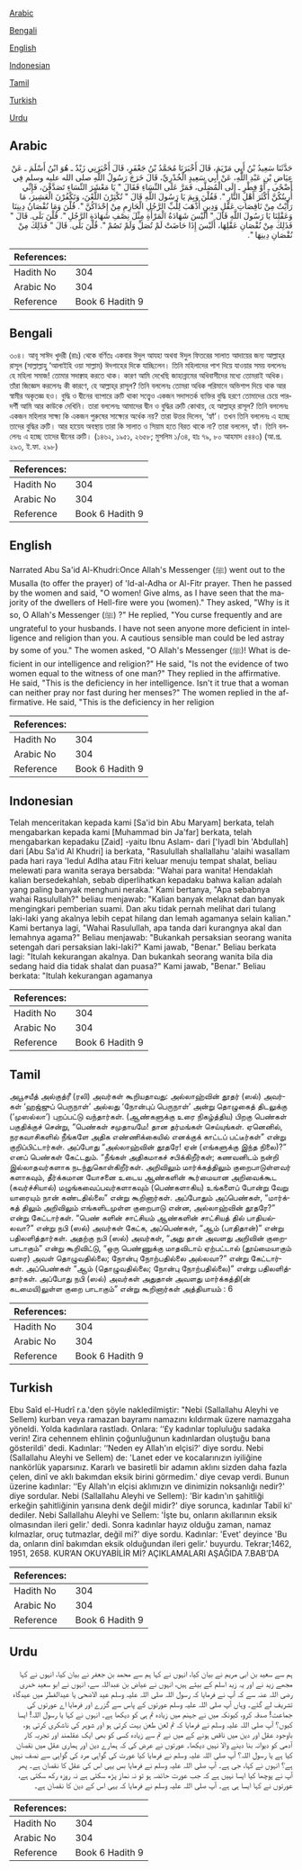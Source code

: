 [Arabic](#arabic)

[Bengali](#bengali)

[English](#english)

[Indonesian](#indonesian)

[Tamil](#tamil)

[Turkish](#turkish)

[Urdu](#urdu)

## Arabic


<div dir="rtl" lang="ar" style={{fontSize:'larger',backgroundColor:'#f8f9fa',padding:20}}>
حَدَّثَنَا سَعِيدُ بْنُ أَبِي مَرْيَمَ، قَالَ أَخْبَرَنَا مُحَمَّدُ بْنُ جَعْفَرٍ، قَالَ أَخْبَرَنِي زَيْدٌ ـ هُوَ ابْنُ أَسْلَمَ ـ عَنْ عِيَاضِ بْنِ عَبْدِ اللَّهِ، عَنْ أَبِي سَعِيدٍ الْخُدْرِيِّ، قَالَ خَرَجَ رَسُولُ اللَّهِ صلى الله عليه وسلم فِي أَضْحًى ـ أَوْ فِطْرٍ ـ إِلَى الْمُصَلَّى، فَمَرَّ عَلَى النِّسَاءِ فَقَالَ ‏"‏ يَا مَعْشَرَ النِّسَاءِ تَصَدَّقْنَ، فَإِنِّي أُرِيتُكُنَّ أَكْثَرَ أَهْلِ النَّارِ ‏"‏‏.‏ فَقُلْنَ وَبِمَ يَا رَسُولَ اللَّهِ قَالَ ‏"‏ تُكْثِرْنَ اللَّعْنَ، وَتَكْفُرْنَ الْعَشِيرَ، مَا رَأَيْتُ مِنْ نَاقِصَاتِ عَقْلٍ وَدِينٍ أَذْهَبَ لِلُبِّ الرَّجُلِ الْحَازِمِ مِنْ إِحْدَاكُنَّ ‏"‏‏.‏ قُلْنَ وَمَا نُقْصَانُ دِينِنَا وَعَقْلِنَا يَا رَسُولَ اللَّهِ قَالَ ‏"‏ أَلَيْسَ شَهَادَةُ الْمَرْأَةِ مِثْلَ نِصْفِ شَهَادَةِ الرَّجُلِ ‏"‏‏.‏ قُلْنَ بَلَى‏.‏ قَالَ ‏"‏ فَذَلِكَ مِنْ نُقْصَانِ عَقْلِهَا، أَلَيْسَ إِذَا حَاضَتْ لَمْ تُصَلِّ وَلَمْ تَصُمْ ‏"‏‏.‏ قُلْنَ بَلَى‏.‏ قَالَ ‏"‏ فَذَلِكَ مِنْ نُقْصَانِ دِينِهَا ‏"‏‏.‏
</div>
<div style={{backgroundColor:'#f8f9fa',padding:20, marginBottom: 10}}><table> <thead> <tr> <th>References:</th> <th></th> </tr> </thead> <tbody><tr><td>Hadith No</td><td>304</td></tr><tr><td>Arabic No</td><td>304</td></tr><tr><td>Reference</td><td>Book 6 Hadith 9</td></tr></tbody></table></div>

## Bengali


<div dir="ltr" lang="bn" style={{fontSize:'larger',backgroundColor:'#f8f9fa',padding:20}}>
৩০৪। আবূ সাঈদ খুদরী (রাঃ) থেকে বর্ণিতঃ একবার ঈদুল আযহা অথবা ঈদুল ফিতরের সালাত আদায়ের জন্য আল্লাহ্‌র রাসূল (সাল্লাল্লাহু ‘আলাইহি ওয়া সাল্লাম) ঈদগাহের দিকে যাচ্ছিলেন। তিনি মহিলাদের পাশ দিয়ে যাওয়ার সময় বললেনঃ হে মহিলা সমাজ! তোমার সদাক্বাহ করতে থাক। কারণ আমি দেখেছি জাহান্নামের অধিবাসীদের মধ্যে তোমরাই অধিক। তাঁরা জিজ্ঞেস করলেনঃ কী কারণে, হে আল্লাহ্‌র রাসূল? তিনি বললেনঃ তোমরা অধিক পরিমানে অভিশাপ দিয়ে থাক আর স্বামীর অকৃতজ্ঞ হও। বুদ্ধি ও দ্বীনের ব্যাপারে ত্রুটি থাকা সত্ত্বেও একজন সদাসতর্ক ব্যক্তির বুদ্ধি হরণে তোমাদের চেয়ে পারদর্শী আমি আর কাউকে দেখিনি। তারা বললেনঃ আমাদের দ্বীন ও বুদ্ধির ত্রুটি কোথায়, হে আল্লাহ্‌র রাসূল? তিনি বললেনঃ একজন মহিলার সাক্ষ্য কি একজন পুরুষের সাক্ষ্যের অর্ধেক নয়? তারা উত্তর দিলেন, ‘হ্যাঁ’। তখন তিনি বললেনঃ এ হচ্ছে তাদের বুদ্ধির ত্রুটি। আর হায়েয অবস্থায় তারা কি সালাত ও সিয়াম হতে বিরত থাকে না? তারা বললেন, হ্যাঁ। তিনি বললেনঃ এ হচ্ছে তাদের দ্বীনের ত্রুটি। (১৪৬২, ১৯৫১, ২৬৫৮; মুসলিম ১/৩৪, হাঃ ৭৯, ৮০ আহমাদ ৫৪৪৩) (আ.প্র. ২৯৩, ই.ফা. ২৯৮)
</div>
<div style={{backgroundColor:'#f8f9fa',padding:20, marginBottom: 10}}><table> <thead> <tr> <th>References:</th> <th></th> </tr> </thead> <tbody><tr><td>Hadith No</td><td>304</td></tr><tr><td>Arabic No</td><td>304</td></tr><tr><td>Reference</td><td>Book 6 Hadith 9</td></tr></tbody></table></div>

## English


<div dir="ltr" lang="en" style={{fontSize:'larger',backgroundColor:'#f8f9fa',padding:20}}>
Narrated Abu Sa'id Al-Khudri:Once Allah's Messenger (ﷺ) went out to the Musalla (to offer the prayer) of 'Id-al-Adha or Al-Fitr prayer. Then he passed by the women and said, "O women! Give alms, as I have seen that the majority of the dwellers of Hell-fire were you (women)." They asked, "Why is it so, O Allah's Messenger (ﷺ) ?" He replied, "You curse frequently and are ungrateful to your husbands. I have not seen anyone more deficient in intelligence and religion than you. A cautious sensible man could be led astray by some of you." The women asked, "O Allah's Messenger (ﷺ)! What is deficient in our intelligence and religion?" He said, "Is not the evidence of two women equal to the witness of one man?" They replied in the affirmative. He said, "This is the deficiency in her intelligence. Isn't it true that a woman can neither pray nor fast during her menses?" The women replied in the affirmative. He said, "This is the deficiency in her religion
</div>
<div style={{backgroundColor:'#f8f9fa',padding:20, marginBottom: 10}}><table> <thead> <tr> <th>References:</th> <th></th> </tr> </thead> <tbody><tr><td>Hadith No</td><td>304</td></tr><tr><td>Arabic No</td><td>304</td></tr><tr><td>Reference</td><td>Book 6 Hadith 9</td></tr></tbody></table></div>

## Indonesian


<div dir="ltr" lang="id" style={{fontSize:'larger',backgroundColor:'#f8f9fa',padding:20}}>
Telah menceritakan kepada kami [Sa'id bin Abu Maryam] berkata, telah mengabarkan kepada kami [Muhammad bin Ja'far] berkata, telah mengabarkan kepadaku [Zaid] -yaitu Ibnu Aslam- dari ['Iyadl bin 'Abdullah] dari [Abu Sa'id Al Khudri] ia berkata, "Rasulullah shallallahu 'alaihi wasallam pada hari raya 'Iedul Adlha atau Fitri keluar menuju tempat shalat, beliau melewati para wanita seraya bersabda: "Wahai para wanita! Hendaklah kalian bersedekahlah, sebab diperlihatkan kepadaku bahwa kalian adalah yang paling banyak menghuni neraka." Kami bertanya, "Apa sebabnya wahai Rasulullah?" beliau menjawab: "Kalian banyak melaknat dan banyak mengingkari pemberian suami. Dan aku tidak pernah melihat dari tulang laki-laki yang akalnya lebih cepat hilang dan lemah agamanya selain kalian." Kami bertanya lagi, "Wahai Rasulullah, apa tanda dari kurangnya akal dan lemahnya agama?" Beliau menjawab: "Bukankah persaksian seorang wanita setengah dari persaksian laki-laki?" Kami jawab, "Benar." Beliau berkata lagi: "Itulah kekurangan akalnya. Dan bukankah seorang wanita bila dia sedang haid dia tidak shalat dan puasa?" Kami jawab, "Benar." Beliau berkata: "Itulah kekurangan agamanya
</div>
<div style={{backgroundColor:'#f8f9fa',padding:20, marginBottom: 10}}><table> <thead> <tr> <th>References:</th> <th></th> </tr> </thead> <tbody><tr><td>Hadith No</td><td>304</td></tr><tr><td>Arabic No</td><td>304</td></tr><tr><td>Reference</td><td>Book 6 Hadith 9</td></tr></tbody></table></div>

## Tamil


<div dir="ltr" lang="ta" style={{fontSize:'larger',backgroundColor:'#f8f9fa',padding:20}}>
அபூசயீத் அல்குத்ரீ (ரலி) அவர்கள் கூறியதாவது: அல்லாஹ்வின் தூதர் (ஸல்) அவர்கள் ‘ஹஜ்ஜுப் பெருநாள்’ அல்லது ‘நோன்புப் பெருநாள்’ அன்று தொழுகைத் திடலுக்கு (‘முஸல்லா’) புறப்பட்டு வந்தார்கள். (ஆண்களுக்கு உரை நிகழ்த்திய) பிறகு பெண்கள் பகுதிக்குச் சென்று, “பெண்கள் சமுதாயமே! தான தர்மங்கள் செய்யுங்கள். ஏனெனில், நரகவாசிகளில் நீங்களே அதிக எண்ணிக்கையில் எனக்குக் காட்டப் பட்டீர்கள்” என்று குறிப்பிட்டார்கள். அப்போது “அல்லாஹ்வின் தூதரே! ஏன் (எங்களுக்கு இந்த நிலை)?” எனப் பெண்கள் கேட்டதும். “நீங்கள் அதிகமாகச் சபிக்கிறீர்கள்; கணவனிடம் நன்றி இல்லாதவர்களாக நடந்துகொள்கிறீர்கள். அறிவிலும் மார்க்கத்திலும் குறைபாடுள்ளவர் களாகவும், தீர்க்கமான யோசனை உடைய ஆண்களின் கூர்மையான அறிவைக்கூட (கவர்ச்சியால்) மழுங்கவைப்பவர்களாகவும் (பெண்களாகிய) உங்களைப் போன்று வேறு யாரையும் நான் கண்டதில்லை” என்று கூறினார்கள். அப்போதும் அப்பெண்கள், “மார்க்கத் திலும் அறிவிலும் எங்களிடமுள்ள குறைபாடு என்ன, அல்லாஹ்வின் தூதரே?” என்று கேட்டார்கள். “பெண் களின் சாட்சியம் ஆண்களின் சாட்சியத் தில் பாதியல்லவா?” என்று நபி (ஸல்) அவர்கள் கேட்க, அப்பெண்கள், “ஆம் (பாதிதான்)” என்று பதிலளித்தார்கள். அதற்கு நபி (ஸல்) அவர்கள், “அது தான் அவளது அறிவின் குறைபாடாகும்” என்று கூறிவிட்டு, “ஒரு பெண்ணுக்கு மாதவிடாய் ஏற்பட்டால் (தூய்மையாகும் வரை) அவள் தொழுவதில்லை; நோன்பு நோற்பதில்லை அல்லவா?” என்று கேட்டார்கள். அப்பெண்கள் “ஆம் (தொழுவதில்லை; நோன்பு நோற்பதில்லை)” என்று பதிலளித்தார்கள். அப்போது நபி (ஸல்) அவர்கள் அதுதான் அவளது மார்க்கத்தி(ன் கடமையி)லுள்ள குறை பாடாகும்” என்று கூறினார்கள் அத்தியாயம் : 6
</div>
<div style={{backgroundColor:'#f8f9fa',padding:20, marginBottom: 10}}><table> <thead> <tr> <th>References:</th> <th></th> </tr> </thead> <tbody><tr><td>Hadith No</td><td>304</td></tr><tr><td>Arabic No</td><td>304</td></tr><tr><td>Reference</td><td>Book 6 Hadith 9</td></tr></tbody></table></div>

## Turkish


<div dir="ltr" lang="tr" style={{fontSize:'larger',backgroundColor:'#f8f9fa',padding:20}}>
Ebu Saîd el-Hudrî r.a.'den şöyle nakledilmiştir: "Nebi (Sallallahu Aleyhi ve Sellem) kurban veya ramazan bayramı namazını kıldırmak üzere namazgaha yöneldi. Yolda kadınlara rastladı. Onlara: ‘‘£y kadınlar topluluğu sadaka verin! Zira cehennem ehlinin çoğunluğunun kadınlardan oluştuğu bana gösterildi' dedi. Kadınlar: ‘‘Neden ey Allah'ın elçisi?' diye sordu. Nebi (Sallallahu Aleyhi ve Sellem) de: 'Lanet eder ve kocalarınızın iyiliğine nankörlük yaparsınız. Kararlı ve basiretli bir adamın aklını sizden daha fazla çelen, dinî ve aklı bakımdan eksik birini görmedim.' diye cevap verdi. Bunun üzerine kadınlar: ‘‘Ey Allah'ın elçisi aklımızın ve dinimizin noksanlığı nedir?' diye sordular. Nebi (Sallallahu Aleyhi ve Sellem): 'Bir kadın'ın şahitliği erkeğin şahitliğinin yarısına denk değil midir?' diye sorunca, kadınlar Tabiî ki' dediler. Nebi Sallallahu Aleyhi ve Sellem: 'İşte bu, onların akıllarının eksik olmasından ileri gelir.' dedi. Sonra kadınlar hayız olduğu zaman, namaz kılmazlar, oruç tutmazlar, değil mi?' diye sordu. Kadınlar: 'Evet' deyince 'Bu da, onların dinî bakımdan eksik olduğundan ileri gelir.' buyurdu. Tekrar;1462, 1951, 2658. KUR’AN OKUYABİLİR Mİ? AÇIKLAMALARI AŞAĞIDA 7.BAB’DA
</div>
<div style={{backgroundColor:'#f8f9fa',padding:20, marginBottom: 10}}><table> <thead> <tr> <th>References:</th> <th></th> </tr> </thead> <tbody><tr><td>Hadith No</td><td>304</td></tr><tr><td>Arabic No</td><td>304</td></tr><tr><td>Reference</td><td>Book 6 Hadith 9</td></tr></tbody></table></div>

## Urdu


<div dir="rtl" lang="ur" style={{fontSize:'larger',backgroundColor:'#f8f9fa',padding:20}}>
ہم سے سعید بن ابی مریم نے بیان کیا، انہوں نے کہا ہم سے محمد بن جعفر نے بیان کیا، انہوں نے کہا مجھے زید نے اور یہ زید اسلم کے بیٹے ہیں، انہوں نے عیاض بن عبداللہ سے، انہوں نے ابو سعید خدری رضی اللہ عنہ سے کہ آپ نے فرمایا کہ رسول اللہ صلی اللہ علیہ وسلم عید الاضحی یا عیدالفطر میں عیدگاہ تشریف لے گئے۔ وہاں آپ صلی اللہ علیہ وسلم عورتوں کے پاس سے گزرے اور فرمایا اے عورتوں کی جماعت! صدقہ کرو، کیونکہ میں نے جہنم میں زیادہ تم ہی کو دیکھا ہے۔ انہوں نے کہا یا رسول اللہ! ایسا کیوں؟ آپ صلی اللہ علیہ وسلم نے فرمایا کہ تم لعن طعن بہت کرتی ہو اور شوہر کی ناشکری کرتی ہو، باوجود عقل اور دین میں ناقص ہونے کے میں نے تم سے زیادہ کسی کو بھی ایک عقلمند اور تجربہ کار آدمی کو دیوانہ بنا دینے والا نہیں دیکھا۔ عورتوں نے عرض کی کہ ہمارے دین اور ہماری عقل میں نقصان کیا ہے یا رسول اللہ؟ آپ صلی اللہ علیہ وسلم نے فرمایا کیا عورت کی گواہی مرد کی گواہی سے نصف نہیں ہے؟ انہوں نے کہا، جی ہے۔ آپ صلی اللہ علیہ وسلم نے فرمایا بس یہی اس کی عقل کا نقصان ہے۔ پھر آپ نے پوچھا کیا ایسا نہیں ہے کہ جب عورت حائضہ ہو تو نہ نماز پڑھ سکتی ہے نہ روزہ رکھ سکتی ہے، عورتوں نے کہا ایسا ہی ہے۔ آپ صلی اللہ علیہ وسلم نے فرمایا کہ یہی اس کے دین کا نقصان ہے۔
</div>
<div style={{backgroundColor:'#f8f9fa',padding:20, marginBottom: 10}}><table> <thead> <tr> <th>References:</th> <th></th> </tr> </thead> <tbody><tr><td>Hadith No</td><td>304</td></tr><tr><td>Arabic No</td><td>304</td></tr><tr><td>Reference</td><td>Book 6 Hadith 9</td></tr></tbody></table></div>